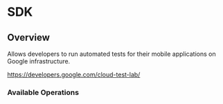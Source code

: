 # SDK

## Overview

Allows developers to run automated tests for their mobile applications on Google infrastructure.

<https://developers.google.com/cloud-test-lab/>
### Available Operations


